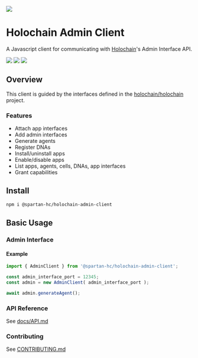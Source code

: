[![](https://img.shields.io/npm/v/@spartan-hc/holochain-admin-client/latest?style=flat-square)](http://npmjs.com/package/@spartan-hc/holochain-admin-client)

# Holochain Admin Client
A Javascript client for communicating with [Holochain](https://holochain.org)'s Admin Interface API.

[![](https://img.shields.io/github/issues-raw/spartan-holochain-counsel/holochain-admin-client-js?style=flat-square)](https://github.com/spartan-holochain-counsel/holochain-admin-client-js/issues)
[![](https://img.shields.io/github/issues-closed-raw/spartan-holochain-counsel/holochain-admin-client-js?style=flat-square)](https://github.com/spartan-holochain-counsel/holochain-admin-client-js/issues?q=is%3Aissue+is%3Aclosed)
[![](https://img.shields.io/github/issues-pr-raw/spartan-holochain-counsel/holochain-admin-client-js?style=flat-square)](https://github.com/spartan-holochain-counsel/holochain-admin-client-js/pulls)


## Overview
This client is guided by the interfaces defined in the
[holochain/holochain](https://github.com/holochain/holochain) project.

### Features

- Attach app interfaces
- Add admin interfaces
- Generate agents
- Register DNAs
- Install/uninstall apps
- Enable/disable apps
- List apps, agents, cells, DNAs, app interfaces
- Grant capabilities


## Install

```bash
npm i @spartan-hc/holochain-admin-client
```

## Basic Usage

### Admin Interface

#### Example

```javascript
import { AdminClient } from '@spartan-hc/holochain-admin-client';

const admin_interface_port = 12345;
const admin = new AdminClient( admin_interface_port );

await admin.generateAgent();
```


### API Reference

See [docs/API.md](docs/API.md)

### Contributing

See [CONTRIBUTING.md](CONTRIBUTING.md)
